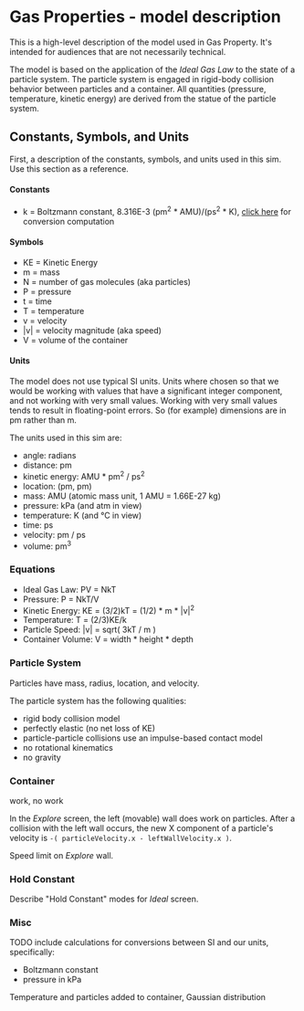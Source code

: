 # Gas Properties - model description

This is a high-level description of the model used in Gas Property. It's intended for audiences
that are not necessarily technical.

The model is based on the application of the _Ideal Gas Law_ to the state of a particle system. The particle
system is engaged in rigid-body collision behavior between particles and a container.
All quantities (pressure, temperature, kinetic energy) are derived from the statue of the particle system.

## Constants, Symbols, and Units

First, a description of the constants, symbols, and units used in this sim. Use this section as a reference.

#### Constants

* k = Boltzmann constant, 8.316E-3 (pm<sup>2</sup> * AMU)/(ps<sup>2</sup> * K), [click here](https://github.com/phetsims/gas-properties/blob/master/doc/images/boltzmann-conversion.png) for conversion computation

#### Symbols

* KE = Kinetic Energy
* m = mass
* N = number of gas molecules (aka particles)
* P = pressure
* t = time
* T = temperature
* v = velocity
* |v| = velocity magnitude (aka speed)
* V = volume of the container

#### Units

The model does not use typical SI units. Units where chosen so that we would be working with values that have a 
significant integer component, and not working with very small values.  Working with very small values tends to 
result in floating-point errors. So (for example) dimensions are in pm rather than m.

The units used in this sim are:
* angle: radians
* distance: pm
* kinetic energy: AMU * pm<sup>2</sup> / ps<sup>2</sup>
* location: (pm, pm)
* mass: AMU (atomic mass unit, 1 AMU = 1.66E-27 kg)
* pressure: kPa (and atm in view)
* temperature: K (and °C in view)
* time: ps
* velocity: pm / ps
* volume: pm<sup>3</sup>

### Equations

* Ideal Gas Law: PV = NkT  
* Pressure: P = NkT/V
* Kinetic Energy: KE = (3/2)kT = (1/2) * m * |v|<sup>2</sup>
* Temperature: T = (2/3)KE/k
* Particle Speed: |v| = sqrt( 3kT / m )
* Container Volume: V = width * height * depth

### Particle System

Particles have mass, radius, location, and velocity.

The particle system has the following qualities:
* rigid body collision model
* perfectly elastic (no net loss of KE)
* particle-particle collisions use an impulse-based contact model
* no rotational kinematics
* no gravity

### Container

work, no work

In the _Explore_ screen, the left (movable) wall does work on particles. After a collision with the left wall
occurs, the new X component of a particle's velocity is `-( particleVelocity.x - leftWallVelocity.x )`.

Speed limit on _Explore_ wall.

### Hold Constant

Describe "Hold Constant" modes for _Ideal_ screen.

### Misc

TODO include calculations for conversions between SI and our units, specifically:
* Boltzmann constant
* pressure in kPa

Temperature and particles added to container, Gaussian distribution




